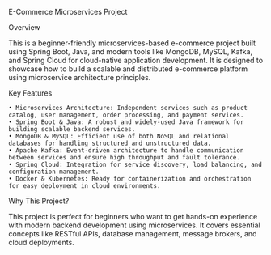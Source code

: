 E-Commerce Microservices Project

Overview

This is a beginner-friendly microservices-based e-commerce project built using Spring Boot, Java, and modern tools like MongoDB, MySQL, Kafka, and Spring Cloud for cloud-native application development. It is designed to showcase how to build a scalable and distributed e-commerce platform using microservice architecture principles.

Key Features

	• Microservices Architecture: Independent services such as product catalog, user management, order processing, and payment services.
	• Spring Boot & Java: A robust and widely-used Java framework for building scalable backend services.
	• MongoDB & MySQL: Efficient use of both NoSQL and relational databases for handling structured and unstructured data.
	• Apache Kafka: Event-driven architecture to handle communication between services and ensure high throughput and fault tolerance.
	• Spring Cloud: Integration for service discovery, load balancing, and configuration management.
	• Docker & Kubernetes: Ready for containerization and orchestration for easy deployment in cloud environments.

Why This Project?

This project is perfect for beginners who want to get hands-on experience with modern backend development using microservices. It covers essential concepts like RESTful APIs, database management, message brokers, and cloud deployments.
